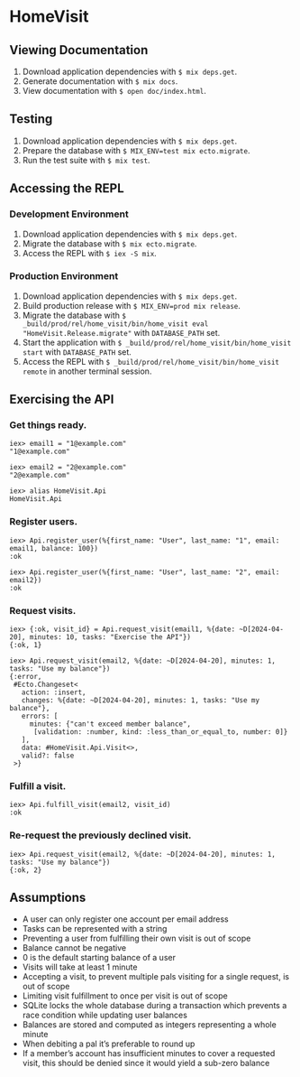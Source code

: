 # HomeVisit

## Viewing Documentation

1. Download application dependencies with `$ mix deps.get`.
2. Generate documentation with `$ mix docs`.
3. View documentation with `$ open doc/index.html`.

## Testing

1. Download application dependencies with `$ mix deps.get`.
2. Prepare the database with `$ MIX_ENV=test mix ecto.migrate`.
3. Run the test suite with `$ mix test`.

## Accessing the REPL

### Development Environment

1. Download application dependencies with `$ mix deps.get`.
2. Migrate the database with `$ mix ecto.migrate`.
3. Access the REPL with `$ iex -S mix`.

### Production Environment

1. Download application dependencies with `$ mix deps.get`.
2. Build production release with `$ MIX_ENV=prod mix release`.
3. Migrate the database with `$ _build/prod/rel/home_visit/bin/home_visit eval "HomeVisit.Release.migrate"` with `DATABASE_PATH` set.
4. Start the application with `$ _build/prod/rel/home_visit/bin/home_visit start` with `DATABASE_PATH` set.
5. Access the REPL with `$ _build/prod/rel/home_visit/bin/home_visit remote` in another terminal session.

## Exercising the API

### Get things ready.

    iex> email1 = "1@example.com"
    "1@example.com"

    iex> email2 = "2@example.com"
    "2@example.com"

    iex> alias HomeVisit.Api
    HomeVisit.Api

### Register users.

    iex> Api.register_user(%{first_name: "User", last_name: "1", email: email1, balance: 100})
    :ok

    iex> Api.register_user(%{first_name: "User", last_name: "2", email: email2})
    :ok

### Request visits.

    iex> {:ok, visit_id} = Api.request_visit(email1, %{date: ~D[2024-04-20], minutes: 10, tasks: "Exercise the API"})
    {:ok, 1}

    iex> Api.request_visit(email2, %{date: ~D[2024-04-20], minutes: 1, tasks: "Use my balance"})
    {:error,
     #Ecto.Changeset<
       action: :insert,
       changes: %{date: ~D[2024-04-20], minutes: 1, tasks: "Use my balance"},
       errors: [
         minutes: {"can't exceed member balance",
          [validation: :number, kind: :less_than_or_equal_to, number: 0]}
       ],
       data: #HomeVisit.Api.Visit<>,
       valid?: false
     >}

### Fulfill a visit.

    iex> Api.fulfill_visit(email2, visit_id)
    :ok

### Re-request the previously declined visit.

    iex> Api.request_visit(email2, %{date: ~D[2024-04-20], minutes: 1, tasks: "Use my balance"})
    {:ok, 2}

## Assumptions

* A user can only register one account per email address
* Tasks can be represented with a string
* Preventing a user from fulfilling their own visit is out of scope
* Balance cannot be negative
* 0 is the default starting balance of a user
* Visits will take at least 1 minute
* Accepting a visit, to prevent multiple pals visiting for a single request, is out of scope
* Limiting visit fulfillment to once per visit is out of scope
* SQLite locks the whole database during a transaction which prevents a race condition while updating user balances
* Balances are stored and computed as integers representing a whole minute
* When debiting a pal it’s preferable to round up
* If a member’s account has insufficient minutes to cover a requested visit, this should be denied since it would yield a sub-zero balance

